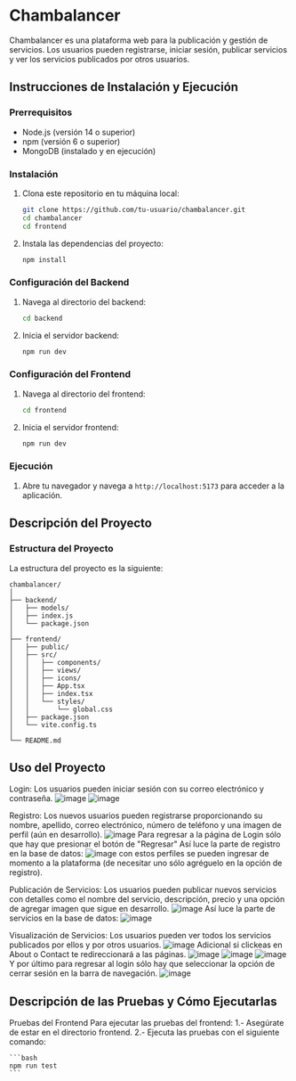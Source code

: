 # Chambalancer

Chambalancer es una plataforma web para la publicación y gestión de servicios. Los usuarios pueden registrarse, iniciar sesión, publicar servicios y ver los servicios publicados por otros usuarios.

## Instrucciones de Instalación y Ejecución

### Prerrequisitos

- Node.js (versión 14 o superior)
- npm (versión 6 o superior)
- MongoDB (instalado y en ejecución)

### Instalación

1. Clona este repositorio en tu máquina local:
    ```bash
    git clone https://github.com/tu-usuario/chambalancer.git
    cd chambalancer
    cd frontend
    ```

2. Instala las dependencias del proyecto:
    ```bash
    npm install
    ```

### Configuración del Backend

1. Navega al directorio del backend:
    ```bash
    cd backend
    ```

2. Inicia el servidor backend:
    ```bash
    npm run dev
    ```

### Configuración del Frontend

1. Navega al directorio del frontend:
    ```bash
    cd frontend
    ```

2. Inicia el servidor frontend:
    ```bash
    npm run dev
    ```

### Ejecución

1. Abre tu navegador y navega a `http://localhost:5173` para acceder a la aplicación.

## Descripción del Proyecto

### Estructura del Proyecto

La estructura del proyecto es la siguiente:

```plaintext
chambalancer/
│
├── backend/
│   ├── models/
│   ├── index.js
│   └── package.json
│
├── frontend/
│   ├── public/
│   ├── src/
│   │   ├── components/
│   │   ├── views/
│   │   ├── icons/
│   │   ├── App.tsx
│   │   ├── index.tsx
│   │   └── styles/
│   │       └── global.css
│   ├── package.json
│   └── vite.config.ts
│
└── README.md
```

## Uso del Proyecto
Login: Los usuarios pueden iniciar sesión con su correo electrónico y contraseña.
![image](https://github.com/FabianVaz/Chambalancer/assets/99071781/ddd2c923-3f11-4bbf-a71b-0f493740ae03)
![image](https://github.com/FabianVaz/Chambalancer/assets/99071781/a1da0e62-d110-43db-89fd-69c3080ae543)

Registro: Los nuevos usuarios pueden registrarse proporcionando su nombre, apellido, correo electrónico, número de teléfono y una imagen de perfil (aún en desarrollo).
![image](https://github.com/FabianVaz/Chambalancer/assets/99071781/76257f3c-8370-4493-a84e-852a9725f5d1)
Para regresar a la página de Login sólo que hay que presionar el botón de "Regresar"
Así luce la parte de registro en la base de datos:
![image](https://github.com/FabianVaz/Chambalancer/assets/99071781/e922e37a-fa4a-48f7-913b-379525101633)
con estos perfiles se pueden ingresar de momento a la plataforma (de necesitar uno sólo agréguelo en la opción de registro).

Publicación de Servicios: Los usuarios pueden publicar nuevos servicios con detalles como el nombre del servicio, descripción, precio y una opción de agregar imagen que sigue en desarrollo.
![image](https://github.com/FabianVaz/Chambalancer/assets/99071781/387e6c7c-4361-4cad-9ff0-3f9c361daef1)
Así luce la parte de servicios en la base de datos:
![image](https://github.com/FabianVaz/Chambalancer/assets/99071781/e4a539a8-de3d-47b0-abff-6507ed1811af)

Visualización de Servicios: Los usuarios pueden ver todos los servicios publicados por ellos y por otros usuarios.
![image](https://github.com/FabianVaz/Chambalancer/assets/99071781/e175c5fa-5262-429d-9c99-e691c59234c5)
Adicional si clickeas en About o Contact te redireccionará a las páginas.
![image](https://github.com/FabianVaz/Chambalancer/assets/99071781/6c831ead-7dcf-439f-940c-913382c8f9e6)
![image](https://github.com/FabianVaz/Chambalancer/assets/99071781/e14bcd6b-157d-4850-bdad-1459e4be0a5b)
![image](https://github.com/FabianVaz/Chambalancer/assets/99071781/bdd8107d-9379-4409-8d13-799ff3a0979a)
Y por último para regresar al login sólo hay que seleccionar la opción de cerrar sesión en la barra de navegación.
![image](https://github.com/FabianVaz/Chambalancer/assets/99071781/e2ed361d-add4-4cb8-8940-b81282286c19)

## Descripción de las Pruebas y Cómo Ejecutarlas
Pruebas del Frontend
Para ejecutar las pruebas del frontend:
1.- Asegúrate de estar en el directorio frontend.
2.- Ejecuta las pruebas con el siguiente comando:

    ```bash
    npm run test
    ```


